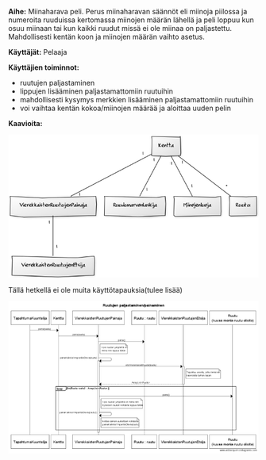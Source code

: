 **Aihe:** Miinaharava peli. Perus miinaharavan säännöt eli miinoja piilossa ja numeroita ruuduissa kertomassa miinojen määrän lähellä ja peli loppuu kun osuu miinaan tai kun kaikki ruudut missä ei ole miinaa on paljastettu. Mahdollisesti kentän koon ja miinojen määrän vaihto asetus. 

**Käyttäjät:** Pelaaja

**Käyttäjien toiminnot:**
- ruutujen paljastaminen
- lippujen lisääminen paljastamattomiin ruutuihin
- mahdollisesti kysymys merkkien lisääminen paljastamattomiin ruutuihin
- voi vaihtaa kentän kokoa/miinojen määrää ja aloittaa uuden pelin

**Kaavioita:**

![Määrittelyvaiheen luokkakaavio](miinaharavaluokkakaavio3.0.png)

Tällä hetkellä ei ole muita käyttötapauksia(tulee lisää)

![Sekvenssikaavio](miinaharavasekvenssikaavio1.png)

